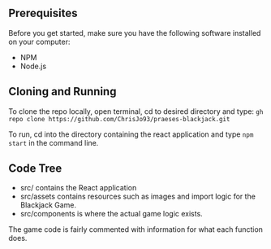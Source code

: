 ## Prerequisites

Before you get started, make sure you have the following software installed on your computer:

- NPM
- Node.js

## Cloning and Running

To clone the repo locally, open terminal, cd to desired directory and type:
`gh repo clone https://github.com/ChrisJo93/praeses-blackjack.git `

To run, cd into the directory containing the react application and type `npm start` in the command line.

## Code Tree

- src/ contains the React application
- src/assets contains resources such as images and import logic for the Blackjack Game.
- src/components is where the actual game logic exists.

The game code is fairly commented with information for what each function does.
